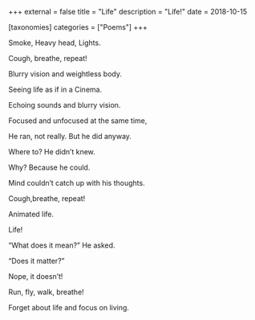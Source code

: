 +++
external = false
title = "Life"
description = "Life!"
date = 2018-10-15

[taxonomies]
categories = ["Poems"]
+++

Smoke, Heavy head, Lights.

Cough, breathe, repeat!

Blurry vision and weightless body.

Seeing life as if in a Cinema.

Echoing sounds and blurry vision.
<!-- more -->
Focused and unfocused at the same time,

He ran, not really. But he did anyway.

Where to? He didn’t knew.

Why? Because he could.

Mind couldn’t catch up with his thoughts.

Cough,breathe, repeat!

Animated life.

Life!

“What does it mean?” He asked.

“Does it matter?”

Nope, it doesn’t!

Run, fly, walk, breathe!

Forget about life and focus on living.
